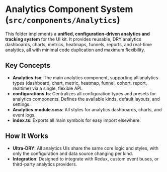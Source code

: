 # Analytics Component System (`src/components/Analytics`)

This folder implements a **unified, configuration-driven analytics and tracking system** for the UI kit. It provides reusable, DRY analytics dashboards, charts, metrics, heatmaps, funnels, reports, and real-time analytics, all with minimal code duplication and maximum flexibility.

## Key Concepts

- **Analytics.tsx**: The main analytics component, supporting all analytics types (dashboard, chart, metric, heatmap, funnel, cohort, report, realtime) via a single, flexible API.
- **configurations.ts**: Centralizes all configuration types and presets for analytics components. Defines the available kinds, default layouts, and settings.
- **Analytics.module.scss**: All styles for analytics dashboards, charts, and event logs.
- **index.ts**: Exports all main symbols for easy import elsewhere.

## How It Works

- **Ultra-DRY**: All analytics UIs share the same core logic and styles, with only the configuration and data source changing per kind.
- **Integration**: Designed to integrate with Redux, custom event buses, or third-party analytics providers.
